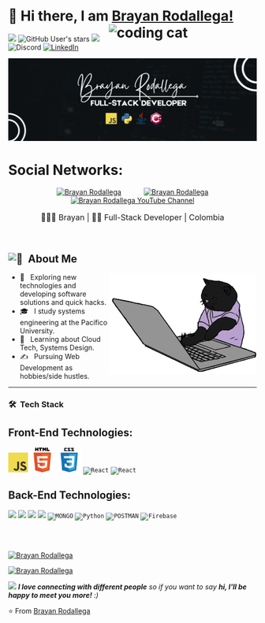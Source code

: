 <!-- Modified from project here:
 https://github.com/novatorem/novatorem
 https://github.com/elmergustavo/elmergustavo
 https://github.com/AnhellO/AnhellO
 https://github.com/naveenverma1/naveenverma1 -->
<div>

# 👋 Hi there, I am <a href="https://brayanrodallega.github.io/" target="_blank">Brayan Rodallega!</a> <img align='right' src="/.github/cat.gif" height="" width="300" alt="coding cat">

</div>

<div>
 


![](https://img.shields.io/github/followers/brayanrodallega?label=follow&logo=github&style=flat-square)
![GitHub User's stars](https://img.shields.io/github/stars/brayanrodallega?label=%E2%AD%90GitHub%20stars&style=flat-square)
![](https://komarev.com/ghpvc/?username=brayanrodallega&style=flat-square&color=ff69b4)
<img src="https://img.shields.io/badge/discord-Brayan1a1%239991-369?style=flat-square&logo=discord&logoColor=white&color=purple" alt="Discord" title="Discord">
 <a href="https://www.linkedin.com/in/brayanrodallega/">
        <img src="https://img.shields.io/badge/linkedIn-Brayan Rodallega-1DB954?style=flat-square&logo=linkedin&logoColor=white&color=blue" alt="LinkedIn" title="LinkedIn">
</a>


![mi perfil](https://github.com/brayanrodallega/brayanrodallega/blob/main/banner.png)

# Social Networks:
<div align='center' style="display: flex; flex-wrap: wrap; justify-content: center; align-items: flex-start; column-gap: 20px;">
<a margin='0 0.8rem' style="margin: 0 0.8rem; outline: none;" href="https://twitter.com/brayan1a1" target="_blank"><img src="./assets/social-media/twitter.svg" alt="Brayan Rodallega" width="30"  /></a>
<a margin='0 0.8rem' style="margin: 0 0.8rem; outline: none;" href="https://www.linkedin.com/in/brayanrodallega/" target="blank"><img src="./assets/social-media/linkedin.svg" alt="Brayan Rodallega" width="30" /></a>
 <!--
<a margin='0 0.8rem' style="margin: 0 0.8rem; outline: none;" href='mailto:thebrayan1a1@gmail.com' target='_blank'><img src="./assets/social-media/gmail.svg" width="30" alt="Brayan Rodallega" /></a>
<a margin='0 0.8rem' style="margin: 0 0.8rem; outline: none;" href="https://discord.com/user/947269343790649364" target="_blank" ><img src="./assets/discord.svg" alt="Brayan Rodallega" width='30'></a>
-->
<a href="https://www.youtube.com/@Brayan1a1">
    <img src="https://www.vectorlogo.zone/logos/youtube/youtube-icon.svg" alt="Brayan Rodallega YouTube Channel" height="30" width="30">
</a>
</div>

<p style="text-align: center; font-size: 1rem;" align='center'>👨🏾‍🦱 Brayan | 👨‍💻 Full-Stack Developer | Colombia</p>

<br />

<h2 style="display: flex; align-items: center; margin-bottom: 1rem;"><img style="width: 40px; margin: 0;" src="./assets/Octocat/Octocat.png" alt="🌟" width='40' /> About Me</h2>


<img align='right' src="https://github.com/BhavyaCodes/BhavyaCodes/blob/master/.github/cat.gif" height="" width="300" alt="coding cat">

- 🤔 &nbsp; Exploring new technologies and developing software solutions and quick hacks.
- 🎓 &nbsp; I study systems engineering at the Pacífico University.
- 🌱 &nbsp; Learning about Cloud Tech, Systems Design.
- ✍️ &nbsp; Pursuing Web Development as hobbies/side hustles.

<hr>

<h3> 🛠 &nbsp;Tech Stack</h3>


 ## Front-End Technologies:
<code><img height="40" src="https://raw.githubusercontent.com/github/explore/80688e429a7d4ef2fca1e82350fe8e3517d3494d/topics/javascript/javascript.png" alt="Javascript"/></code>
<code><img height="50" src="https://raw.githubusercontent.com/github/explore/80688e429a7d4ef2fca1e82350fe8e3517d3494d/topics/html/html.png" alt="HTML5"/></code>
<code><img height="50" src="https://raw.githubusercontent.com/github/explore/80688e429a7d4ef2fca1e82350fe8e3517d3494d/topics/css/css.png" alt="CSS"/></code>
<code><img height="50" src="https://cdn.iconscout.com/icon/free/png-256/react-3-1175109.png" alt="React"/></code>
<code><img height="50" src="https://angular.io/assets/images/logos/angular/logo-nav@2x.png" alt="React"/></code>

 
 ## Back-End Technologies:

<code><img height="40" src="https://cdn.iconscout.com/icon/free/png-256/java-60-1174953.png"/></code>
<code><img height="40" src="https://spring.io/images/spring-logo-9146a4d3298760c2e7e49595184e1975.svg"/></code>
<code><img height="40" src="https://cdn.iconscout.com/icon/free/png-256/node-js-1-1174935.png"/></code>
<code><img height="50" src="https://styles.redditmedia.com/t5_2qm6k/styles/communityIcon_dhjr6guc03x51.png?width=256&s=3e825b7205c7f497d4695028e358d26ee359f84b"/></code>
<code><img height="50" src="https://davidrengifo.files.wordpress.com/2017/09/mongodb-logo.png" alt="MONGO"/></code>
<code><img height="50" src="https://github.com/elmergustavo/elmergustavo/blob/master/assets/python.svg" alt="Python"/></code>
<code><img height="50" src="https://cdn.iconscout.com/icon/free/png-256/postman-3521648-2945092.png" alt="POSTMAN"/></code>
<code><img height="50" src="https://www.vectorlogo.zone/logos/firebase/firebase-icon.svg" alt="Firebase"/></code>
<!-- <code><img height="50" src="https://argoitz.com/wp-content/uploads/2020/03/express-logo.png" alt="EXPRESS"/></code> -->
<!--  <code><img height="50" src="https://ejspr.com/app/uploads/2021/03/EJS-Monogram_Grass-Green_High-Res.png" alt="EJS"/></code>  -->


<br/>

 <br/>


<a href="https://github.com/brayanrodallega/brayanrodallega"><img alt="Brayan Rodallega" src="https://github-readme-stats.vercel.app/api?username=brayanrodallega&show_icons=true&count_private=true&theme=merko&hide_border=true&bg_color=0D1117" /></a>

<a href="https://brayanrodallega.github.io/"><img alt="Brayan Rodallega" src="https://github-readme-stats.vercel.app/api/top-langs/?username=brayanrodallega&show_count=8&count_private=true&layout=compact&theme=react&hide_border=true&bg_color=0D1117" /></a>

  
<img src="https://media.giphy.com/media/LnQjpWaON8nhr21vNW/giphy.gif" width="60"> <em><b>I love connecting with different people</b> so if you want to say <b>hi, I'll be happy to meet you more!</b> :)</em>

⭐️ From <a href="https://brayanrodallega.github.io/" target="_blank">Brayan Rodallega</a>

<!--
![GitHub stats](https://github-readme-stats.vercel.app/api?username=brayanrodallega&show_icons=true&theme=algolia&line_height=29&hide=stars&count_private=true%22%20style=%22vertical-align:middle)
-->

  <!--
- 💻 &nbsp;
  ![Python](https://img.shields.io/badge/-Python-333333?style=flat&logo=python)
  ![Java](https://img.shields.io/badge/-Java-333333?style=flat&logo=Java&logoColor=007396)
  ![C++](https://img.shields.io/badge/-C++-333333?style=flat&logo=C%2B%2B&logoColor=00599C)
  ![R (Statistics)](https://img.shields.io/badge/-R-333333?style=flat&logo=R&logoColor=276DC3)
- 🌐 &nbsp;
  ![HTML5](https://img.shields.io/badge/-HTML5-333333?style=flat&logo=HTML5)
  ![CSS](https://img.shields.io/badge/-CSS-333333?style=flat&logo=CSS3&logoColor=1572B6)
  ![JavaScript](https://img.shields.io/badge/-JavaScript-333333?style=flat&logo=javascript)
  ![Bootstrap](https://img.shields.io/badge/-Bootstrap-333333?style=flat&logo=bootstrap&logoColor=563D7C)
  ![Node.js](https://img.shields.io/badge/-Node.js-333333?style=flat&logo=node.js)
  ![React](https://img.shields.io/badge/-React-333333?style=flat&logo=react)
- 🛢 &nbsp;
  ![MySQL](https://img.shields.io/badge/-MySQL-333333?style=flat&logo=mysql)
  ![MongoDB](https://img.shields.io/badge/-MongoDB-333333?style=flat&logo=mongodb)
- ⚙️ &nbsp;
  ![Git](https://img.shields.io/badge/-Git-333333?style=flat&logo=git)
  ![GitHub](https://img.shields.io/badge/-GitHub-333333?style=flat&logo=github)
  ![Markdown](https://img.shields.io/badge/-Markdown-333333?style=flat&logo=markdown)
- 🔧 &nbsp;
  ![Visual Studio Code](https://img.shields.io/badge/-Visual%20Studio%20Code-333333?style=flat&logo=visual-studio-code&logoColor=007ACC)
  ![RStudio](https://img.shields.io/badge/-RStudio-333333?style=flat&logo=rstudio)
  ![Eclipse](https://img.shields.io/badge/-Eclipse-333333?style=flat&logo=eclipse-ide&logoColor=2C2255)
- 🖥 &nbsp;
  ![Illustrator](https://img.shields.io/badge/-Illustrator-333333?style=flat&logo=adobe-illustrator)
  ![Photoshop](https://img.shields.io/badge/-Photoshop-333333?style=flat&logo=adobe-photoshop)
  ![InDesign](https://img.shields.io/badge/-InDesign-333333?style=flat&logo=adobe-indesign)

<br/>


-->
<!--



Here are some ideas to get you started:

- 🔭 I’m currently working on ... modific
- 🌱 I’m currently learning ...
- 👯 I’m looking to collaborate on ...
- 🤔 I’m looking for help with ...
- 💬 Ask me about ...
- 📫 How to reach me: ...
- 😄 Pronouns: ...
- ⚡ Fun fact: ...
-->
